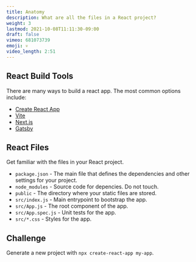 ```yaml
---
title: Anatomy
description: What are all the files in a React project?
weight: 3
lastmod: 2021-10-08T11:11:30-09:00
draft: false
vimeo: 681073739
emoji: 💀
video_length: 2:51
---
```


## React Build Tools

There are many ways to build a react app. The most common options include:

- [Create React App](https://create-react-app.dev/)
- [Vite](https://vitejs.dev/)
- [Next.js](https://nextjs.org/)
- [Gatsby](https://www.gatsbyjs.org/)

## React Files

Get familiar with the files in your React project.

- `package.json` - The main file that defines the dependencies and other settings for your project.
- `node_modules` - Source code for depencies. Do not touch.
- `public` - The directory where your static files are stored.
- `src/index.js` - Main entrypoint to bootstrap the app. 
- `src/App.js` - The root component of the app.
- `src/App.spec.js` - Unit tests for the app. 
- `src/*.css` - Styles for the app.

## Challenge

Generate a new project with `npx create-react-app my-app`. 